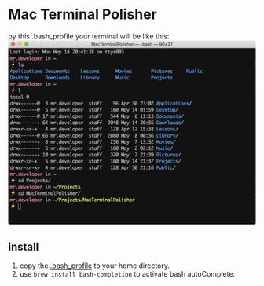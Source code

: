 # Mac Terminal Polisher
by this .bash_profile your terminal will be like this:
![preview](https://raw.githubusercontent.com/naderdl/MacTerminalPolisher/development/preview.png)

## install
 1. copy the [.bash_profile](https://github.com/naderdl/MacTerminalPolisher/blob/master/.bash_profile) to your home directory.
 2. use `brew install bash-completion` to activate bash autoComplete.
